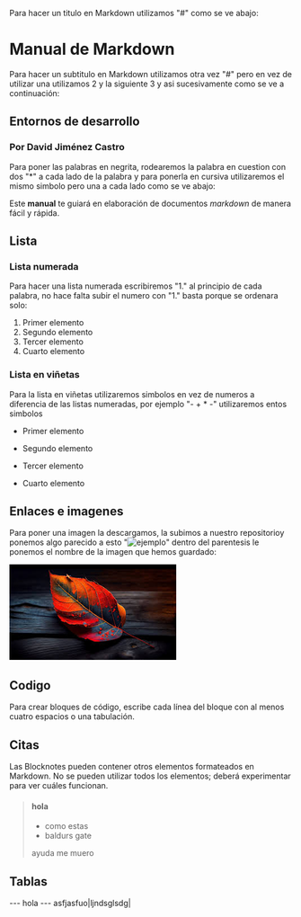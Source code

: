 Para hacer un titulo en Markdown utilizamos "#" como se ve abajo:
# Manual de Markdown
Para hacer un subtitulo en Markdown utilizamos otra vez "#" pero en vez de utilizar una utilizamos 2 y la siguiente 3 y asi sucesivamente como se ve a continuación:
## Entornos de desarrollo
### Por David Jiménez Castro
Para poner las palabras en negrita, rodearemos la palabra en cuestion con dos "*" a cada lado de la palabra y para ponerla en cursiva utilizaremos el mismo simbolo pero una a cada lado como se ve abajo:

Este **manual** te guiará en elaboración de documentos *markdown* de manera fácil y rápida.
## Lista
### Lista numerada
Para hacer una lista numerada escribiremos "1." al principio de cada palabra, no hace falta subir el numero con "1." basta porque se ordenara solo:

1. Primer elemento
1. Segundo elemento
1. Tercer elemento
1. Cuarto elemento

### Lista en viñetas
Para la lista en viñetas utilizaremos simbolos en vez de numeros a diferencia de las listas numeradas, por ejemplo "- + * -" utilizaremos entos simbolos

- Primer elemento
* Segundo elemento
+ Tercer elemento
- Cuarto elemento
## Enlaces e imagenes
Para poner una imagen la descargamos, la subimos a nuestro repositorioy ponemos algo parecido a esto "![ejemplo]()" dentro del parentesis le ponemos el nombre de la imagen que hemos guardado:

 ![hoja](./hoja.jfif)

## Codigo
Para crear bloques de código, escribe cada línea del bloque con al menos cuatro espacios o una tabulación.
  <html>
    <head>
    </head>
  </html>
  
## Citas
Las Blocknotes pueden contener otros elementos formateados en Markdown. No se pueden utilizar todos los elementos; deberá experimentar para ver cuáles funcionan.
> #### hola
>
> - como estas
> - baldurs gate
>
>  ayuda me muero

## Tablas
--- hola ---
asfjasfuo|ljndsglsdg|

